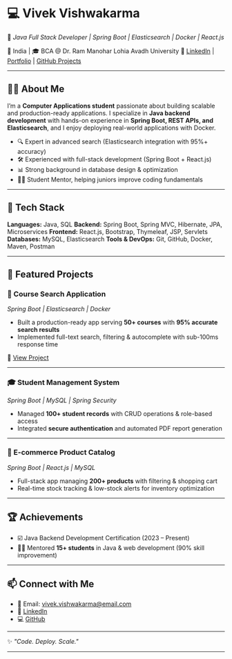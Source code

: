 
# 💻 Vivek Vishwakarma

🚀 *Java Full Stack Developer | Spring Boot | Elasticsearch | Docker | React.js*

📍 India | 🎓 BCA @ Dr. Ram Manohar Lohia Avadh University
🔗 [LinkedIn](https://linkedin.com/in/vivekvishwakarma25) | [Portfolio](#) | [GitHub Projects](https://github.com/vivekvishwakarma25)

---

## 👨‍💻 About Me

I’m a **Computer Applications student** passionate about building scalable and production-ready applications.
I specialize in **Java backend development** with hands-on experience in **Spring Boot, REST APIs, and Elasticsearch**, and I enjoy deploying real-world applications with Docker.

* 🔍 Expert in advanced search (Elasticsearch integration with 95%+ accuracy)
* 🛠️ Experienced with full-stack development (Spring Boot + React.js)
* 📊 Strong background in database design & optimization
* 👨‍🏫 Student Mentor, helping juniors improve coding fundamentals

---

## 🚀 Tech Stack

**Languages:** Java, SQL
**Backend:** Spring Boot, Spring MVC, Hibernate, JPA, Microservices
**Frontend:** React.js, Bootstrap, Thymeleaf, JSP, Servlets
**Databases:** MySQL, Elasticsearch
**Tools & DevOps:** Git, GitHub, Docker, Maven, Postman

---

## 📂 Featured Projects

### 🔎 Course Search Application

*Spring Boot | Elasticsearch | Docker*

* Built a production-ready app serving **50+ courses** with **95% accurate search results**
* Implemented full-text search, filtering & autocomplete with sub-100ms response time

🔗 [View Project](https://github.com/vivekvishwakarma25/course-search)

---

### 🎓 Student Management System

*Spring Boot | MySQL | Spring Security*

* Managed **100+ student records** with CRUD operations & role-based access
* Integrated **secure authentication** and automated PDF report generation

---

### 🛒 E-commerce Product Catalog

*Spring Boot | React.js | MySQL*

* Full-stack app managing **200+ products** with filtering & shopping cart
* Real-time stock tracking & low-stock alerts for inventory optimization

---

## 🏆 Achievements

* ☑️ Java Backend Development Certification (2023 – Present)
* 👨‍🏫 Mentored **15+ students** in Java & web development (90% skill improvement)

---

## 📫 Connect with Me

* 📧 Email: [vivek.vishwakarma@email.com](mailto:vivek.vishwakarma@email.com)
* 🔗 [LinkedIn](https://linkedin.com/in/vivekvishwakarma25)
* 💻 [GitHub](https://github.com/vivekvishwakarma25)

---

✨ *"Code. Deploy. Scale."*

---
